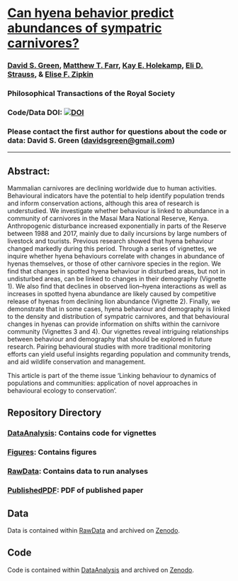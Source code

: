 # [Can hyena behavior predict abundances of sympatric carnivores?](https://royalsocietypublishing.org/doi/10.1098/rstb.2018.0052)

### [David S. Green](https://inr.oregonstate.edu/people/david-green), [Matthew T. Farr](https://farrmt.github.io/), [Kay E. Holekamp](http://www.holekamplab.org/), [Eli D. Strauss](https://straussed.github.io/), & [Elise F. Zipkin](https://msu.edu/user/ezipkin/)

### Philosophical Transactions of the Royal Society

### Code/Data DOI: [![DOI](https://zenodo.org/badge/153342900.svg)](https://zenodo.org/badge/latestdoi/153342900)

### Please contact the first author for questions about the code or data: David S. Green (davidsgreen@gmail.com)
__________________________________________________________________________________________________________________________________________

## Abstract: 
<p>Mammalian carnivores are declining worldwide due to human activities. Behavioural
indicators have the potential to help identify population trends
and inform conservation actions, although this area of research is understudied.
We investigate whether behaviour is linked to abundance in a
community of carnivores in the Masai Mara National Reserve, Kenya.
Anthropogenic disturbance increased exponentially in parts of the Reserve
between 1988 and 2017, mainly due to daily incursions by large numbers
of livestock and tourists. Previous research showed that hyena behaviour
changed markedly during this period. Through a series of vignettes, we
inquire whether hyena behaviours correlate with changes in abundance of
hyenas themselves, or those of other carnivore species in the region. We
find that changes in spotted hyena behaviour in disturbed areas, but not
in undisturbed areas, can be linked to changes in their demography (Vignette
1). We also find that declines in observed lion–hyena interactions as
well as increases in spotted hyena abundance are likely caused by competitive
release of hyenas from declining lion abundance (Vignette 2). Finally,
we demonstrate that in some cases, hyena behaviour and demography is
linked to the density and distribution of sympatric carnivores, and that behavioural
changes in hyenas can provide information on shifts within the
carnivore community (Vignettes 3 and 4). Our vignettes reveal intriguing
relationships between behaviour and demography that should be explored
in future research. Pairing behavioural studies with more traditional monitoring
efforts can yield useful insights regarding population and
community trends, and aid wildlife conservation and management.</p>
<p>This article is part of the theme issue ‘Linking behaviour to dynamics
of populations and communities: application of novel approaches in
behavioural ecology to conservation’.</p>

## Repository Directory
### [DataAnalysis](./DataAnalysis/): Contains code for vignettes
### [Figures](./Figures/): Contains figures
### [RawData](./RawData/): Contains data to run analyses
### [PublishedPDF](./Green_et_al-2019-PTRS.pdf/): PDF of published paper

## Data
Data is contained within [RawData](./RawData/) and archived on [Zenodo](https://doi.org/10.5281/zenodo.3246353).

## Code
Code is contained within [DataAnalysis](./DataAnalysis/) and archived on [Zenodo](https://doi.org/10.5281/zenodo.3246353).
